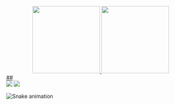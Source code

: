

<!--
**jozimarback/jozimarback** is a ✨ _special_ ✨ repository because its `README.md` (this file) appears on your GitHub profile.

Here are some ideas to get you started:

- 🔭 I’m currently working on ...
- 🌱 I’m currently learning ...
- 👯 I’m looking to collaborate on ...
- 🤔 I’m looking for help with ...
- 💬 Ask me about ...
- 📫 How to reach me: ...
- 😄 Pronouns: ...
- ⚡ Fun fact: ...
-->
<div align="center">
  <a href="https://github.com/jozimarback">
  <img height="180em" src="https://github-readme-stats.vercel.app/api?username=jozimarback&show_icons=true&theme=dracula&include_all_commits=true&count_private=true"/>
  <img height="180em" src="https://github-readme-stats.vercel.app/api/top-langs/?username=jozimarback&layout=compact&langs_count=7&theme=dracula"/>
</div>
##
<div>
   <a href="https://jozimarback.medium.com/" target="_blank"><img src="https://img.shields.io/badge/Medium-12100E?style=for-the-badge&logo=medium&logoColor=white"  target="_blank"></a> 
   <a href="https://www.linkedin.com/in/jozimar-back-882a832b" target="_blank"><img src="https://img.shields.io/badge/-LinkedIn-%230077B5?style=for-the-badge&logo=linkedin&logoColor=white" target="_blank"></a> 
 
  ![Snake animation](https://github.com/jozimarback/jozimarback/blob/output/github-contribution-grid-snake.svg)
 
</div>
